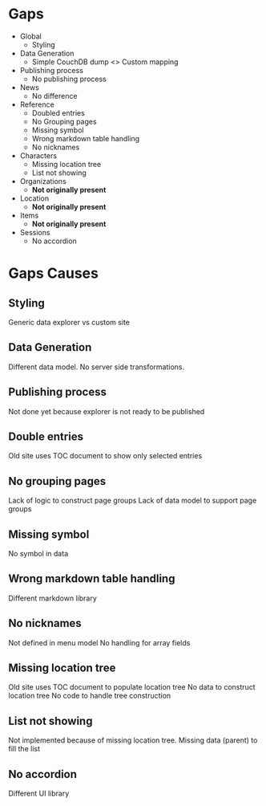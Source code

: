 # Gaps
* Global
  * Styling
* Data Generation
  * Simple CouchDB dump <> Custom mapping
* Publishing process
  * No publishing process
* News
  * No difference
* Reference
  * Doubled entries
  * No Grouping pages
  * Missing symbol
  * Wrong markdown table handling
  * No nicknames
* Characters
  * Missing location tree
  * List not showing
* Organizations
  * **Not originally present**
* Location
  * **Not originally present**
* Items
  * **Not originally present**
* Sessions
  * No accordion  
# Gaps Causes
## Styling
Generic data explorer vs custom site
## Data Generation
Different data model.
No server side transformations.
## Publishing process
Not done yet because explorer is not ready to be published
## Double entries
Old site uses TOC document to show only selected entries
## No grouping pages
Lack of logic to construct page groups
Lack of data model to support page groups
## Missing symbol
No symbol in data
## Wrong markdown table handling
Different markdown library
## No nicknames
Not defined in menu model
No handling for array fields
## Missing location tree
Old site uses TOC document to populate location tree
No data to construct location tree
No code to handle tree construction
## List not showing
Not implemented because of missing location tree.
Missing data (parent) to fill the list
## No accordion 
Different UI library 
